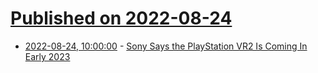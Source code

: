 # [Published on 2022-08-24](index.md)

* [2022-08-24, 10:00:00](https://games.slashdot.org/story/22/08/23/2136223/sony-says-the-playstation-vr2-is-coming-in-early-2023?utm_source=rss1.0mainlinkanon&utm_medium=feed) - [Sony Says the PlayStation VR2 Is Coming In Early 2023](https://games.slashdot.org/story/22/08/23/2136223/sony-says-the-playstation-vr2-is-coming-in-early-2023?utm_source=rss1.0mainlinkanon&utm_medium=feed)
